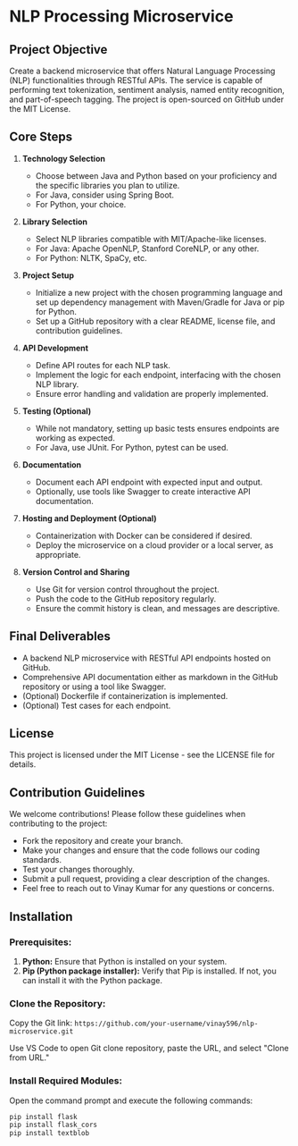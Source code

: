 # NLP Processing Microservice

## Project Objective

Create a backend microservice that offers Natural Language Processing (NLP) functionalities through RESTful APIs. The service is capable of performing text tokenization, sentiment analysis, named entity recognition, and part-of-speech tagging. The project is open-sourced on GitHub under the MIT License.

## Core Steps

1. **Technology Selection**
   - Choose between Java and Python based on your proficiency and the specific libraries you plan to utilize.
   - For Java, consider using Spring Boot.
   - For Python, your choice.

2. **Library Selection**
   - Select NLP libraries compatible with MIT/Apache-like licenses.
   - For Java: Apache OpenNLP, Stanford CoreNLP, or any other.
   - For Python: NLTK, SpaCy, etc.

3. **Project Setup**
   - Initialize a new project with the chosen programming language and set up dependency management with Maven/Gradle for Java or pip for Python.
   - Set up a GitHub repository with a clear README, license file, and contribution guidelines.

4. **API Development**
   - Define API routes for each NLP task.
   - Implement the logic for each endpoint, interfacing with the chosen NLP library.
   - Ensure error handling and validation are properly implemented.

5. **Testing (Optional)**
   - While not mandatory, setting up basic tests ensures endpoints are working as expected.
   - For Java, use JUnit. For Python, pytest can be used.

6. **Documentation**
   - Document each API endpoint with expected input and output.
   - Optionally, use tools like Swagger to create interactive API documentation.

7. **Hosting and Deployment (Optional)**
   - Containerization with Docker can be considered if desired.
   - Deploy the microservice on a cloud provider or a local server, as appropriate.

8. **Version Control and Sharing**
   - Use Git for version control throughout the project.
   - Push the code to the GitHub repository regularly.
   - Ensure the commit history is clean, and messages are descriptive.

## Final Deliverables

- A backend NLP microservice with RESTful API endpoints hosted on GitHub.
- Comprehensive API documentation either as markdown in the GitHub repository or using a tool like Swagger.
- (Optional) Dockerfile if containerization is implemented.
- (Optional) Test cases for each endpoint.

## License

This project is licensed under the MIT License - see the LICENSE file for details.

## Contribution Guidelines

We welcome contributions! Please follow these guidelines when contributing to the project:

- Fork the repository and create your branch.
- Make your changes and ensure that the code follows our coding standards.
- Test your changes thoroughly.
- Submit a pull request, providing a clear description of the changes.
- Feel free to reach out to Vinay Kumar for any questions or concerns.

## Installation

### Prerequisites:
1. **Python:** Ensure that Python is installed on your system.
2. **Pip (Python package installer):** Verify that Pip is installed. If not, you can install it with the Python package.

### Clone the Repository:
Copy the Git link: `https://github.com/your-username/vinay596/nlp-microservice.git`

Use VS Code to open Git clone repository, paste the URL, and select "Clone from URL."

### Install Required Modules:
Open the command prompt and execute the following commands:
```bash
pip install flask
pip install flask_cors
pip install textblob
